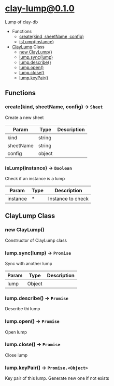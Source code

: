 # clay-lump@0.1.0

Lump of clay-db

+ Functions
  + [create(kind, sheetName, config)](#clay-lump-function-create)
  + [isLump(instance)](#clay-lump-function-is-lump)
+ [ClayLump](clay-lump-classes) Class
  + [new ClayLump()](#clay-lump-classes-clay-lump-constructor)
  + [lump.sync(lump)](#clay-lump-classes-clay-lump-sync)
  + [lump.describe()](#clay-lump-classes-clay-lump-describe)
  + [lump.open()](#clay-lump-classes-clay-lump-open)
  + [lump.close()](#clay-lump-classes-clay-lump-close)
  + [lump.keyPair()](#clay-lump-classes-clay-lump-keyPair)

## Functions

<a class='md-heading-link' name="clay-lump-function-create" ></a>

### create(kind, sheetName, config) -> `Sheet`

Create a new sheet

| Param | Type | Description |
| ----- | --- | -------- |
| kind | string |  |
| sheetName | string |  |
| config | object |  |

<a class='md-heading-link' name="clay-lump-function-is-lump" ></a>

### isLump(instance) -> `Boolean`

Check if an instance is a lump

| Param | Type | Description |
| ----- | --- | -------- |
| instance | * | Instance to check |



<a class='md-heading-link' name="clay-lump-classes"></a>

## ClayLump Class




<a class='md-heading-link' name="clay-lump-classes-clay-lump-constructor" ></a>

### new ClayLump()

Constructor of ClayLump class



<a class='md-heading-link' name="clay-lump-classes-clay-lump-sync" ></a>

### lump.sync(lump) -> `Promise`

Sync with another lump

| Param | Type | Description |
| ----- | --- | -------- |
| lump | Object |  |


<a class='md-heading-link' name="clay-lump-classes-clay-lump-describe" ></a>

### lump.describe() -> `Promise`

Describe thi lump

<a class='md-heading-link' name="clay-lump-classes-clay-lump-open" ></a>

### lump.open() -> `Promise`

Open lump

<a class='md-heading-link' name="clay-lump-classes-clay-lump-close" ></a>

### lump.close() -> `Promise`

Close lump

<a class='md-heading-link' name="clay-lump-classes-clay-lump-keyPair" ></a>

### lump.keyPair() -> `Promise.<Object>`

Key pair of this lump.
Generate new one If not exists



